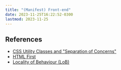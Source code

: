 ```yaml
---
title: "(Manifest) Front-end"
date: 2023-11-25T16:22:52-0300
lastmod: 2023-11-25
---
```

## References
- [CSS Utility Classes and "Separation of Concerns"](https://adamwathan.me/css-utility-classes-and-separation-of-concerns/)
- [HTML First](https://html-first.com/)
- [Locality of Behaviour (LoB)](https://htmx.org/essays/locality-of-behaviour/)